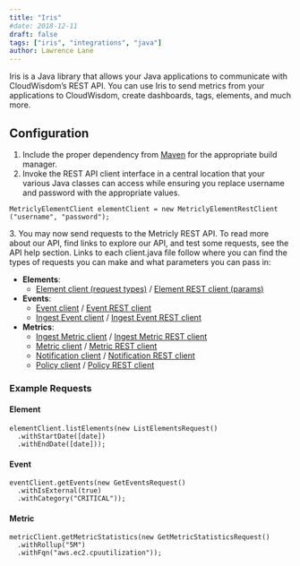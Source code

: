 ```yaml
---
title: "Iris"
#date: 2018-12-11
draft: false
tags: ["iris", "integrations", "java"]
author: Lawrence Lane
---
```

Iris is a Java library that allows your Java applications to communicate with CloudWisdom’s REST API. You can use Iris to send metrics from your applications to CloudWisdom, create dashboards, tags, elements, and much more.


## Configuration
1. Include the proper dependency from [Maven](https://search.maven.org/#search|ga|1|g:%22com.netuitive%22%20AND%20a:%22iris%22) for the appropriate build manager.
2. Invoke the REST API client interface in a central location that your various Java classes can access while ensuring you replace username and password with the appropriate values.

```
MetriclyElementClient elementClient = new MetriclyElementRestClient
("username", "password");
```

3\. You may now send requests to the Metricly REST API. To read more about our API, find links to explore our API, and test some requests, see the API help section. Links to each client.java file follow where you can find the types of requests you can make and what parameters you can pass in:

- **Elements**:
  - [Element client (request types)](https://github.com/netuitive/Iris/blob/master/src/main/java/com/netuitive/iris/client/element/NetuitiveElementClient.java) / [Element REST client (params)](https://github.com/netuitive/Iris/blob/master/src/main/java/com/netuitive/iris/client/element/NetuitiveElementRestClient.java)  
- **Events**:
  - [Event client](https://github.com/netuitive/Iris/blob/master/src/main/java/com/netuitive/iris/client/event/NetuitiveEventClient.java) / [Event REST client](https://github.com/netuitive/Iris/blob/master/src/main/java/com/netuitive/iris/client/event/NetuitiveEventRestClient.java)
  - [Ingest Event client](https://github.com/netuitive/Iris/blob/master/src/main/java/com/netuitive/iris/client/event/NetuitiveIngestEventClient.java) / [Ingest Event REST client](https://github.com/netuitive/Iris/blob/master/src/main/java/com/netuitive/iris/client/event/NetuitiveIngestEventRestClient.java)  
- **Metrics**:
  - [Ingest Metric client](https://github.com/netuitive/Iris/blob/master/src/main/java/com/netuitive/iris/client/metric/NetuitiveIngestMetricClient.java) / [Ingest Metric REST client](https://github.com/netuitive/Iris/blob/master/src/main/java/com/netuitive/iris/client/metric/NetuitiveIngestMetricRestClient.java)
  - [Metric client](https://github.com/netuitive/Iris/blob/master/src/main/java/com/netuitive/iris/client/metric/NetuitiveMetricClient.java) / [Metric REST client](https://github.com/netuitive/Iris/blob/master/src/main/java/com/netuitive/iris/client/metric/NetuitiveMetricRestClient.java)
  - [Notification client](https://github.com/netuitive/Iris/blob/master/src/main/java/com/netuitive/iris/client/notification/NetuitiveNotificationClient.java) / [Notification REST client](https://github.com/netuitive/Iris/blob/master/src/main/java/com/netuitive/iris/client/notification/NetuitiveNotificationRestClient.java)
  - [Policy client](https://github.com/netuitive/Iris/blob/master/src/main/java/com/netuitive/iris/client/policy/NetuitivePolicyClient.java) / [Policy REST client](https://github.com/netuitive/Iris/blob/master/src/main/java/com/netuitive/iris/client/policy/NetuitivePolicyRestClient.java)


### Example Requests

#### Element

```
elementClient.listElements(new ListElementsRequest()
  .withStartDate([date])
  .withEndDate([date]));
```

#### Event

```
eventClient.getEvents(new GetEventsRequest()
  .withIsExternal(true)
  .withCategory("CRITICAL"));
```

#### Metric

```
metricClient.getMetricStatistics(new GetMetricStatisticsRequest()
  .withRollup("5M")
  .withFqn("aws.ec2.cpuutilization"));
```

